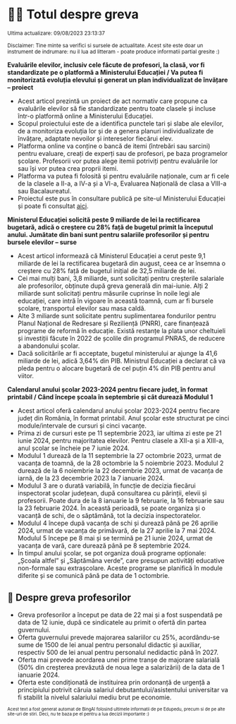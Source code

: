# 👩‍🏫 Totul despre greva
<sub>Ultima actualizare: 09/08/2023 23:13:37</sub>

<sub>Disclaimer: Tine minte sa verifici si sursele de actualitate. Acest site este doar un instrument de indrumare: nu il lua ad litteram - poate produce informatii partial gresite :)</sub>

**Evaluările elevilor, inclusiv cele făcute de profesori, la clasă, vor fi standardizate pe o platformă a Ministerului Educației / Va putea fi monitorizată evoluția elevului și generat un plan individualizat de învățare – proiect**
- Acest articol prezintă un proiect de act normativ care propune ca evaluările elevilor să fie standardizate pentru toate clasele și incluse într-o platformă online a Ministerului Educației.
- Scopul proiectului este de a identifica punctele tari și slabe ale elevilor, de a monitoriza evoluția lor și de a genera planuri individualizate de învățare, adaptate nevoilor și intereselor fiecărui elev.
- Platforma online va conține o bancă de itemi (întrebări sau sarcini) pentru evaluare, creați de experți sau de profesori, pe baza programelor școlare. Profesorii vor putea alege itemii potriviți pentru evaluările lor sau își vor putea crea proprii itemi.
- Platforma va putea fi folosită și pentru evaluările naționale, cum ar fi cele de la clasele a II-a, a IV-a și a VI-a, Evaluarea Națională de clasa a VIII-a sau Bacalaureatul.
- Proiectul este pus în consultare publică pe site-ul Ministerului Educației și poate fi consultat [aici](^1^).

**Ministerul Educației solicită peste 9 miliarde de lei la rectificarea bugetară, adică o creștere cu 28% față de bugetul primit la începutul anului. Jumătate din bani sunt pentru salariile profesorilor și pentru bursele elevilor – surse**
- Acest articol informează că Ministerul Educației a cerut peste 9,1 miliarde de lei la rectificarea bugetară din august, ceea ce ar însemna o creștere cu 28% față de bugetul inițial de 32,5 miliarde de lei.
- Cei mai mulți bani, 3,8 miliarde, sunt solicitați pentru creșterile salariale ale profesorilor, obținute după greva generală din mai-iunie. Alți 2 miliarde sunt solicitați pentru măsurile cuprinse în noile legi ale educației, care intră în vigoare în această toamnă, cum ar fi bursele școlare, transportul elevilor sau masa caldă.
- Alte 3 miliarde sunt solicitate pentru suplimentarea fondurilor pentru Planul Național de Redresare și Reziliență (PNRR), care finanțează programe de reformă în educație. Există restanțe la plata unor cheltuieli și investiții făcute în 2022 de școlile din programul PNRAS, de reducere a abandonului școlar.
- Dacă solicitările ar fi acceptate, bugetul ministerului ar ajunge la 41,6 miliarde de lei, adică 3,64% din PIB. Ministrul Educației a declarat că va pleda pentru o alocare bugetară de cel puțin 4% din PIB pentru anul viitor.

**Calendarul anului școlar 2023-2024 pentru fiecare județ, în format printabil / Când începe școala în septembrie și cât durează Modulul 1**
- Acest articol oferă calendarul anului școlar 2023-2024 pentru fiecare județ din România, în format printabil. Anul școlar este structurat pe cinci module/intervale de cursuri și cinci vacanțe.
- Prima zi de cursuri este pe 11 septembrie 2023, iar ultima zi este pe 21 iunie 2024, pentru majoritatea elevilor. Pentru clasele a XII-a și a XIII-a, anul școlar se încheie pe 7 iunie 2024.
- Modulul 1 durează de la 11 septembrie la 27 octombrie 2023, urmat de vacanța de toamnă, de la 28 octombrie la 5 noiembrie 2023. Modulul 2 durează de la 6 noiembrie la 22 decembrie 2023, urmat de vacanța de iarnă, de la 23 decembrie 2023 la 7 ianuarie 2024.
- Modulul 3 are o durată variabilă, în funcție de decizia fiecărui inspectorat școlar județean, după consultarea cu părinții, elevii și profesorii. Poate dura de la 8 ianuarie la 9 februarie, la 16 februarie sau la 23 februarie 2024. În această perioadă, se poate organiza și o vacanță de schi, de o săptămână, tot la decizia inspectoratelor.
- Modulul 4 începe după vacanța de schi și durează până pe 26 aprilie 2024, urmat de vacanța de primăvară, de la 27 aprilie la 7 mai 2024. Modulul 5 începe pe 8 mai și se termină pe 21 iunie 2024, urmat de vacanța de vară, care durează până pe 8 septembrie 2024.
- În timpul anului școlar, se pot organiza două programe opționale: „Școala altfel” și „Săptămâna verde”, care presupun activități educative non-formale sau extrașcolare. Aceste programe se planifică în module diferite și se comunică până pe data de 1 octombrie.

## 🏫 Despre greva profesorilor
- Greva profesorilor a început pe data de 22 mai și a fost suspendată pe data de 12 iunie, după ce sindicatele au primit o ofertă din partea guvernului.
- Oferta guvernului prevede majorarea salariilor cu 25%, acordându-se sume de 1500 de lei anual pentru personalul didactic și auxiliar, respectiv 500 de lei anual pentru personalul nedidactic până în 2027.
- Oferta mai prevede acordarea unei prime tranșe de majorare salarială (50% din creșterea prevăzută de noua lege a salarizării) de la data de 1 ianuarie 2024.
- Oferta este condiționată de instituirea prin ordonanță de urgență a principiului potrivit căruia salariul debutantului/asistentului universitar va fi stabilit la nivelul salariului mediu brut pe economie.


<sub><sub>Acest text a fost generat automat de BingAI folosind ultimele informatii de pe Edupedu, precum si de pe alte site-uri de stiri. Deci, nu te baza pe el pentru a lua decizii importante :)</sub></sub>